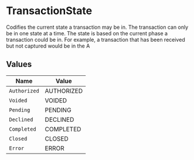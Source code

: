 # TransactionState

Codifies the current state a transaction may be in. The transaction can only be in one state at a time. The state is based on the current phase a transaction could be in. For example, a transaction that has been received but not captured would be in the A


## Values

| Name         | Value        |
| ------------ | ------------ |
| `Authorized` | AUTHORIZED   |
| `Voided`     | VOIDED       |
| `Pending`    | PENDING      |
| `Declined`   | DECLINED     |
| `Completed`  | COMPLETED    |
| `Closed`     | CLOSED       |
| `Error`      | ERROR        |